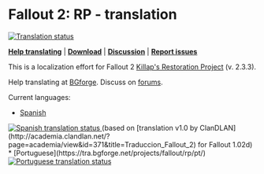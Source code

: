# Fallout 2: RP - translation
<a href="https://tra.bgforge.net/projects/fallout/rp/">
<img src="https://tra.bgforge.net/widgets/fallout/-/rp/svg-badge.svg" alt="Translation status" />
</a>

[__Help translating__](https://tra.bgforge.net/projects/fallout/rp/)
| [__Download__](https://github.com/BGforgeNet/fallout2-rp-translation/releases)
| [__Discussion__](https://forum.bgforge.net/viewtopic.php?f=5&t=22)
| [__Report issues__](https://github.com/BGforgeNet/fallout2-rp-translation/issues)

This is a localization effort for Fallout 2 [Killap's Restoration Project](http://killap.net/fallout2/web/Downloads.html) (v. 2.3.3).

Help translating at [BGforge](https://tra.bgforge.net/projects/fallout/rp/). Discuss on [forums](https://forum.bgforge.net/viewtopic.php?f=5&t=22).

Current languages:
* [Spanish](https://tra.bgforge.net/projects/fallout/rp/es/)
<a href="https://tra.bgforge.net/projects/fallout/rp/es/">
<img src="https://tra.bgforge.net/widgets/fallout/es/rp/svg-badge.svg" alt="Spanish translation status" />
</a>
(based on [translation v1.0 by ClanDLAN](http://academia.clandlan.net/?page=academia/view&id=371&title=Traduccion_Fallout_2) for Fallout 1.02d)
* [Portuguese](https://tra.bgforge.net/projects/fallout/rp/pt/)
<a href="https://tra.bgforge.net/projects/fallout/rp/pt/">
<img src="https://tra.bgforge.net/widgets/fallout/pt/rp/svg-badge.svg" alt="Portuguese translation status" />
</a>
